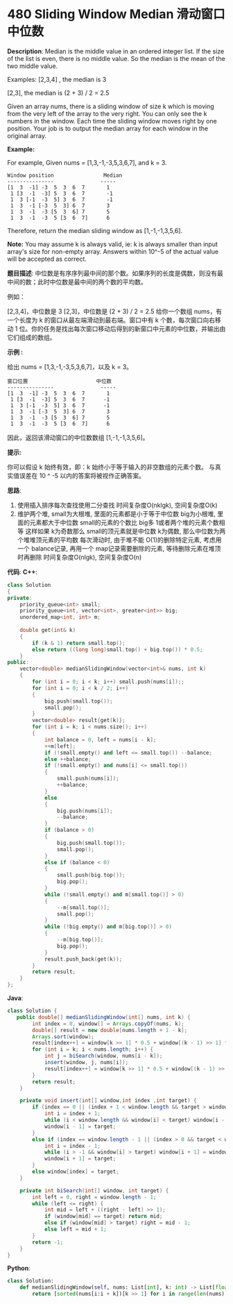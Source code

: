 # 480 Sliding Window Median 滑动窗口中位数

__Description__:
Median is the middle value in an ordered integer list. If the size of the list is even, there is no middle value. So the median is the mean of the two middle value.

Examples:
[2,3,4] , the median is 3

[2,3], the median is (2 + 3) / 2 = 2.5

Given an array nums, there is a sliding window of size k which is moving from the very left of the array to the very right. You can only see the k numbers in the window. Each time the sliding window moves right by one position. Your job is to output the median array for each window in the original array.

__Example:__

For example,
Given nums = [1,3,-1,-3,5,3,6,7], and k = 3.

```text
Window position                Median
---------------               -----
[1  3  -1] -3  5  3  6  7       1
 1 [3  -1  -3] 5  3  6  7       -1
 1  3 [-1  -3  5] 3  6  7       -1
 1  3  -1 [-3  5  3] 6  7       3
 1  3  -1  -3 [5  3  6] 7       5
 1  3  -1  -3  5 [3  6  7]      6
```

Therefore, return the median sliding window as [1,-1,-1,3,5,6].

__Note:__
You may assume k is always valid, ie: k is always smaller than input array's size for non-empty array.
Answers within 10^-5 of the actual value will be accepted as correct.

__题目描述__:
中位数是有序序列最中间的那个数。如果序列的长度是偶数，则没有最中间的数；此时中位数是最中间的两个数的平均数。

例如：

[2,3,4]，中位数是 3
[2,3]，中位数是 (2 + 3) / 2 = 2.5
给你一个数组 nums，有一个长度为 k 的窗口从最左端滑动到最右端。窗口中有 k 个数，每次窗口向右移动 1 位。你的任务是找出每次窗口移动后得到的新窗口中元素的中位数，并输出由它们组成的数组。

__示例 :__

给出 nums = [1,3,-1,-3,5,3,6,7]，以及 k = 3。

```text
窗口位置                      中位数
---------------               -----
[1  3  -1] -3  5  3  6  7       1
 1 [3  -1  -3] 5  3  6  7      -1
 1  3 [-1  -3  5] 3  6  7      -1
 1  3  -1 [-3  5  3] 6  7       3
 1  3  -1  -3 [5  3  6] 7       5
 1  3  -1  -3  5 [3  6  7]      6
```

因此，返回该滑动窗口的中位数数组 [1,-1,-1,3,5,6]。

__提示:__

你可以假设 k 始终有效，即：k 始终小于等于输入的非空数组的元素个数。
与真实值误差在 10 ^ -5 以内的答案将被视作正确答案。

__思路__:

1. 使用插入排序每次查找使用二分查找
时间复杂度O(nklgk), 空间复杂度O(k)
2. 维护两个堆, small为大根堆, 里面的元素都是小于等于中位数
big为小根堆, 里面的元素都大于中位数
small的元素的个数比 big多 1或者两个堆的元素个数相等
这样如果 k为奇数那么 small的顶元素就是中位数
k为偶数, 那么中位数为两个堆堆顶元素的平均数
每次滑动时, 由于堆不能 O(1)的删除特定元素, 考虑用一个 balance记录, 再用一个 map记录需要删除的元素, 等待删除元素在堆顶时再删除
时间复杂度O(nlgk), 空间复杂度O(n)

__代码__:
__C++__:

```C++
class Solution 
{
private:
    priority_queue<int> small;
    priority_queue<int, vector<int>, greater<int>> big;
    unordered_map<int, int> m;
    
    double get(int& k)
    {
        if (k & 1) return small.top();
        else return ((long long)small.top() + big.top()) * 0.5;
    }
public:
    vector<double> medianSlidingWindow(vector<int>& nums, int k) 
    {
        for (int i = 0; i < k; i++) small.push(nums[i]);;
        for (int i = 0; i < k / 2; i++) 
        {
            big.push(small.top()); 
            small.pop();
        }
        vector<double> result{get(k)};
        for (int i = k; i < nums.size(); i++)
        {
            int balance = 0, left = nums[i - k];
            ++m[left];
            if (!small.empty() and left <= small.top()) --balance;
            else ++balance;
            if (!small.empty() and nums[i] <= small.top())
            {
                small.push(nums[i]);
                ++balance;
            }
            else
            {
                big.push(nums[i]);
                --balance;
            }
            if (balance > 0)
            {
                big.push(small.top());
                small.pop();
            }
            else if (balance < 0)
            {
                small.push(big.top());
                big.pop();
            }
            while (!small.empty() and m[small.top()] > 0)
            {
                --m[small.top()];
                small.pop();
            }
            while (!big.empty() and m[big.top()] > 0)
            {
                --m[big.top()];
                big.pop();
            }
            result.push_back(get(k));
        }
        return result;
    }
};
```

__Java__:

```Java
class Solution {
   public double[] medianSlidingWindow(int[] nums, int k) {
        int index = 0, window[] = Arrays.copyOf(nums, k);
        double[] result = new double[nums.length + 1 - k];
        Arrays.sort(window);
        result[index++] = window[k >> 1] * 0.5 + window[(k - 1) >> 1] * 0.5;
        for (int i = k; i < nums.length; i++) {
            int j = biSearch(window, nums[i - k]);
            insert(window, j, nums[i]);
            result[index++] = window[k >> 1] * 0.5 + window[(k - 1) >> 1] * 0.5;
        }
        return result;
    }

    private void insert(int[] window,int index ,int target) {
        if (index == 0 || (index + 1 < window.length && target > window[index +1 ])) {
            int i = index + 1;
            while (i < window.length && window[i] < target) window[i - 1] = window[i++];
            window[i - 1] = target;
        }
        else if (index == window.length - 1 || (index > 0 && target < window[index - 1])) {
            int i = index - 1;
            while (i > -1 && window[i] > target) window[i + 1] = window[i--];
            window[i + 1] = target;
        }
        else window[index] = target;
    }

    private int biSearch(int[] window, int target) {
        int left = 0, right = window.length - 1;
        while (left <= right) {
            int mid = left + ((right - left) >> 1);
            if (window[mid] == target) return mid;
            else if (window[mid] > target) right = mid - 1;
            else left = mid + 1;
        }
        return -1;
    }
}
```

__Python__:

```Python
class Solution:
    def medianSlidingWindow(self, nums: List[int], k: int) -> List[float]:
        return [sorted(nums[i:i + k])[k >> 1] for i in range(len(nums) - k + 1)] if k & 1 else [(sorted(nums[i:i + k])[k >> 1] + sorted(nums[i:i + k])[(k - 1) >> 1]) / 2 for i in range(len(nums) - k + 1)]
```
